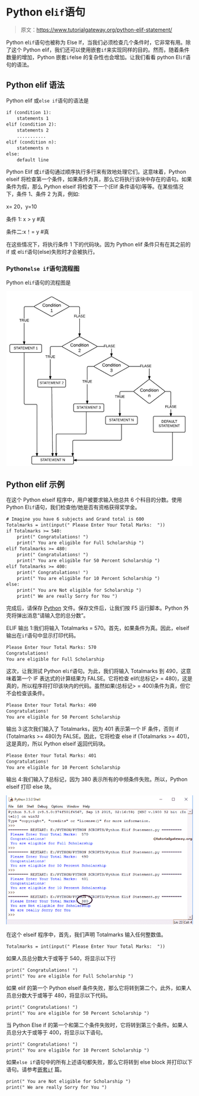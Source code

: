# Python el`if`语句

> 原文：<https://www.tutorialgateway.org/python-elif-statement/>

Python el`if`语句也被称为 Else If，当我们必须检查几个条件时，它非常有用。除了这个 Python elif，我们还可以使用嵌套`if`来实现同样的目的。然而，随着条件数量的增加，Python 嵌套`if`else 的复杂性也会增加。让我们看看 python El`if`语句的语法。

## Python elif 语法

Python elif 或`else if`语句的语法是

```
if (condition 1):
    statements 1
elif (condition 2):
    statements 2
    ...........
elif (condition n):
    statements n
else:
    default line
```

Python Elif 或`if`语句通过顺序执行多行来有效地处理它们。这意味着，Python elseif 将检查第一个条件，如果条件为真，那么它将执行该块中存在的语句。如果条件为假，那么 Python elseif 将检查下一个(Elif 条件语句)等等。在某些情况下，条件 1、条件 2 为真，例如:

x= 20，y=10

条件 1: x > y #真

条件二:x！= y #真

在这些情况下，将执行条件 1 下的代码块。因为 Python elif 条件只有在其之前的 if 或 el`if`语句(else)失败时才会被执行。

### Python`else if`语句流程图

Python el`if`语句的流程图是

![Flow Chart for Python Elif Statement](img/0f13aa923944456074f7c66131249b9d.png)

## Python elif 示例

在这个 Python elseif 程序中，用户被要求输入他总共 6 个科目的分数。使用 Python El`if`语句，我们检查他/她是否有资格获得奖学金。

```
# Imagine you have 6 subjects and Grand total is 600
Totalmarks = int(input(" Please Enter Your Total Marks:  "))
if Totalmarks >= 540:
    print(" Congratulations! ")
    print(" You are eligible for Full Scholarship ")
elif Totalmarks >= 480:
    print(" Congratulations! ")
    print(" You are eligible for 50 Percent Scholarship ")
elif Totalmarks >= 400:
    print(" Congratulations! ")
    print(" You are eligible for 10 Percent Scholarship ")
else:
    print(" You are Not eligible for Scholarship ")
    print(" We are really Sorry for You ")
```

完成后，请保存 [Python](https://www.tutorialgateway.org/python-tutorial/) 文件。保存文件后，让我们按 F5 运行脚本。Python 外壳将弹出消息“请输入您的总分数”。

ELIF 输出 1:我们将输入 Totalmarks = 570。首先，如果条件为真。因此，elseif 输出在`if`语句中显示打印代码。

```
Please Enter Your Total Marks: 570
Congratulations!
You are eligible for Full Scholarship
```

这次，让我测试 Python el`if`语句。为此，我们将输入 Totalmarks 到 490，这意味着第一个 IF 表达式的计算结果为 FALSE。它将检查 elif(总标记> = 480)，这是真的，所以程序将打印该块内的代码。虽然如果(总标记> = 400)条件为真，但它不会检查该条件。

```
Please Enter Your Total Marks: 490
Congratulations!
You are eligible for 50 Percent Scholarship
```

输出 3:这次我们输入了 Totalmarks，因为 401 表示第一个 IF 条件，否则 if (Totalmarks >= 480)为 FALSE。因此，它将检查 else if (Totalmarks >= 401)，这是真的，所以 Python elseif 返回代码块。

```
Please Enter Your Total Marks: 401
Congratulations!
You are eligible for 10 Percent Scholarship
```

输出 4:我们输入了总标记，因为 380 表示所有的中频条件失败。所以，Python elseif 打印 else 块。

![Python Elif Statement 7](img/073e0474241bb58d9a30259f096b269d.png)

在这个 elseif 程序中，首先，我们声明 Totalmarks 输入任何整数值。

```
Totalmarks = int(input(" Please Enter Your Total Marks:  "))
```

如果人员总分数大于或等于 540，将显示以下行

```
print(" Congratulations! ")
print(" You are eligible for Full Scholarship ")
```

如果 elif 的第一个 Python elseif 条件失败，那么它将转到第二个。此外，如果人员总分数大于或等于 480，将显示以下代码。

```
print(" Congratulations! ")
print(" You are eligible for 50 Percent Scholarship ")
```

当 Python Else if 的第一个和第二个条件失败时，它将转到第三个条件。如果人员总分大于或等于 400，将显示以下语句。

```
print(" Congratulations! ")
print(" You are eligible for 10 Percent Scholarship ")
```

如果`else if`语句中的所有上述语句都失败，那么它将转到 else block 并打印以下语句。请参考[嵌套`if`](https://www.tutorialgateway.org/python-nested-if/) 篇。

```
print(" You are Not eligible for Scholarship ")
print(" We are really Sorry for You ")
```